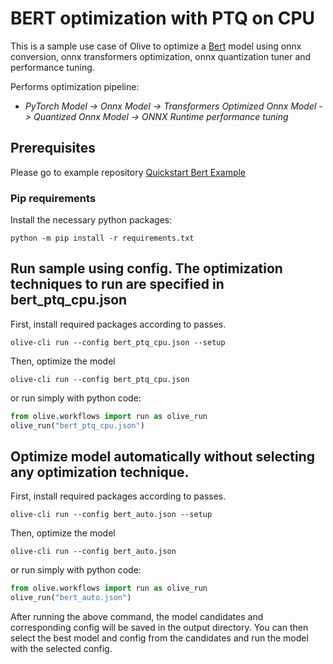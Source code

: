 # BERT optimization with PTQ on CPU
This is a sample use case of Olive to optimize a [Bert](https://huggingface.co/Intel/bert-base-uncased-mrpc) model using onnx conversion, onnx transformers optimization,
onnx quantization tuner and performance tuning.

Performs optimization pipeline:
- *PyTorch Model -> Onnx Model -> Transformers Optimized Onnx Model -> Quantized Onnx Model ->  ONNX Runtime performance tuning*

## Prerequisites
Please go to example repository [Quickstart Bert Example](https://github.com/microsoft/Olive/tree/main/examples/bert)
### Pip requirements
Install the necessary python packages:
```
python -m pip install -r requirements.txt
```

## Run sample using config. The optimization techniques to run are specified in bert_ptq_cpu.json
First, install required packages according to passes.
```
olive-cli run --config bert_ptq_cpu.json --setup
```
Then, optimize the model
```
olive-cli run --config bert_ptq_cpu.json
```
or run simply with python code:
```python
from olive.workflows import run as olive_run
olive_run("bert_ptq_cpu.json")
```

## Optimize model automatically without selecting any optimization technique.
First, install required packages according to passes.
```
olive-cli run --config bert_auto.json --setup
```
Then, optimize the model
```
olive-cli run --config bert_auto.json
```
or run simply with python code:
```python
from olive.workflows import run as olive_run
olive_run("bert_auto.json")
```

After running the above command, the model candidates and corresponding config will be saved in the output directory.
You can then select the best model and config from the candidates and run the model with the selected config.
